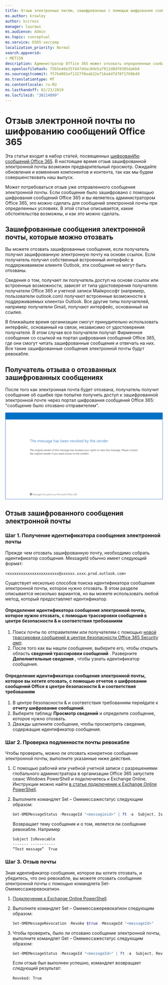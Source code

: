 ```yaml
---
title: Отзыв электронных писем, зашифрованных с помощью шифрования сообщений Office 365
ms.author: krowley
author: kccross
manager: laurawi
ms.audience: Admin
ms.topic: conceptual
ms.service: O365-seccomp
localization_priority: Normal
search.appverid:
- MET150
description: Администратор Office 365 может отозвать определенные сообщения электронной почты, зашифрованные с помощью шифрования сообщений Office 365.
ms.openlocfilehash: 75b5e46e25f447ddac0de5a7911d0df8385da6b9
ms.sourcegitcommit: f57b4001ef1327f0ea622e716a4d7d78f1769b49
ms.translationtype: MT
ms.contentlocale: ru-RU
ms.lasthandoff: 02/23/2019
ms.locfileid: "30214899"
---
```

# <a name="office-365-message-encryption-email-revocation"></a>Отзыв электронной почты по шифрованию сообщений Office 365

Эта статья входит в набор статей, посвященных [шифрованИю сообщений Office 365](ome.md). В настоящее время отзыв зашифрованной электронной почты возможен предварительный просмотр. Ожидайте обновления и изменения компонентов и контента, так как мы будем совершенствовать наш выпуск.

Может потребоваться отзыв уже отправленного сообщения электронной почты. Если сообщение было зашифровано с помощью шифрования сообщений Office 365 и вы являетесь администратором Office 365, это можно сделать для сообщений электронной почты при определенных условиях. В этой статье описывается, какие обстоятельства возможны, и как это можно сделать.
  
## <a name="encrypted-emails-that-you-can-revoke"></a>Зашифрованные сообщения электронной почты, которые можно отозвать

Вы можете отозвать зашифрованные сообщения, если получатель получил зашифрованную электронную почту на основе ссылок. Если получатель получил собственный встроенный интерфейс в поддерживаемом клиенте Outlook, эти сообщения не могут быть отозваны.

Сведения о том, получает ли получатель доступ на основе ссылок или встроенные возможности, зависят от типа удостоверения получателя: получатели Office 365 и учетной записи Майкрософт (например, пользователи outlook.com) получают встроенные возможности в поддерживаемых клиентах Outlook. Все другие типы получателей, например получатели Gmail, получают интерфейс, основанный на ссылке.

В ближайшее время организации смогут принудительно использовать интерфейс, основанный на связи, независимо от удостоверения получателя. В этом случае все получатели получат Фирменное сообщение со ссылкой на портал шифрования сообщений Office 365, где они смогут читать зашифрованные сообщения и отвечать на них. Все такие зашифрованные сообщения электронной почты будут ревокабле.
  
## <a name="recipient-experience-for-revoked-encrypted-emails"></a>Получатель отзыва о отозванных зашифрованных сообщениях

После того как электронная почта будет отозвана, получатель получит сообщение об ошибке при попытке получить доступ к зашифрованной электронной почте через портал шифрования сообщений Office 365: "сообщение было отозвано отправителем".

![Снимок экрана, на котором показан отозванный зашифрованный адрес электронной почты.](media/revoked-encrypted-email.png)

## <a name="how-to-revoke-an-encrypted-email"></a>Отзыв зашифрованного сообщения электронной почты

### <a name="step-1-obtain-the-message-id-of-the-email"></a>Шаг 1. Получение идентификатора сообщения электронной почты

Прежде чем отозвать зашифрованную почту, необходимо собрать идентификатор сообщения. MessageId обычно имеет следующий формат:

`<xxxxxxxxxxxxxxxxxxxxxxx@xxxxxx.xxxx.prod.outlook.com>`  

Существует несколько способов поиска идентификатора сообщения электронной почты, которое нужно отозвать. В этом разделе описывается несколько вариантов, но вы можете использовать любой метод, который предоставляет идентификатор.

#### <a name="to-identify-the-message-id-of-the-email-you-want-to-revoke-by-using-message-trace-in-the-security-amp-compliance-center"></a>Определение идентификатора сообщения электронной почты, которое нужно отозвать, с помощью трассировки сообщений в центре безопасности &amp; и соответствия требованиям

1. Поиск почты по отправителям или получателям с помощью [новой трассировки сообщений в центре безопасности Office 365 Security _амп_](https://blogs.technet.microsoft.com/exchange/2018/05/02/new-message-trace-in-office-365-security-compliance-center/).
2. После того как вы нашли сообщение, выберите его, чтобы открыть область **сведений трассировки сообщений** . Разверните **Дополнительные сведения** , чтобы узнать идентификатор сообщения.

#### <a name="to-identify-the-message-id-of-the-email-you-want-to-revoke-by-using-office-message-encryption-reports-in-the-security-amp-compliance-center"></a>Определение идентификатора сообщения электронной почты, которое вы хотите отозвать, с помощью отчетов о шифровании сообщений Office в центре безопасности &amp; и соответствия требованиям

1. В центре безопасности &amp; и соответствия требованиям перейдите к **отчету шифрование сообщений**.
2. Выберите таблицу **Просмотр сведений** и определите сообщение, которое нужно отозвать.
3. Дважды щелкните сообщение, чтобы просмотреть сведения, содержащие идентификатор сообщения.

### <a name="step-2-verify-that-the-mail-is-revocable"></a>Шаг 2. Проверка подлинности почты ревокабле

Чтобы проверить, можно ли отозвать конкретное сообщение электронной почты, выполните указанные ниже действия.

1. С помощью рабочей или учебной учетной записи с разрешениями глобального администратора в организации Office 365 запустите сеанс Windows PowerShell и подключитесь к Exchange Online. Инструкции можно найти [в статье подключение к Exchange Online PowerShell](https://aka.ms/exopowershell).

2. Выполните командлет Set – Омемессажестатус следующим образом:
     ```powershell
     Get-OMEMessageStatus -MessageId "<messagieid>" | ft -a  Subject, IsRevocable
     ```

   Возвращает тему сообщения и о том, является ли сообщение ревокабле. Например

     ```text
     Subject IsRevocable
     ------- -----------
     “Test message”  True
     ```

### <a name="step-3-revoke-the-mail"></a>Шаг 3. Отзыв почты  

Зная идентификатор сообщения, которое вы хотите отозвать, и убедитесь, что оно ревокабле, вы можете отозвать сообщение электронной почты с помощью командлета Set-Омемессажеревокатион.

1. [Подключение к Exchange Online PowerShell](https://aka.ms/exopowershell).

2. Выполните командлет Set – Омемессажеревокатион следующим образом:

    ```powershell
    Set-OMEMessageRevocation -Revoke $true -MessageId "<messageId>"
    ```

3. Чтобы проверить, было ли отозвано сообщение электронной почты, выполните командлет Get – Омемессажестатус следующим образом:

    ```powershell
    Get-OMEMessageStatus -MessageId "<messageId>" | ft -a  Subject, Revoked
    ```  
    Если отзыв был выполнен успешно, командлет возвращает следующий результат:  

    `Revoked: True`
